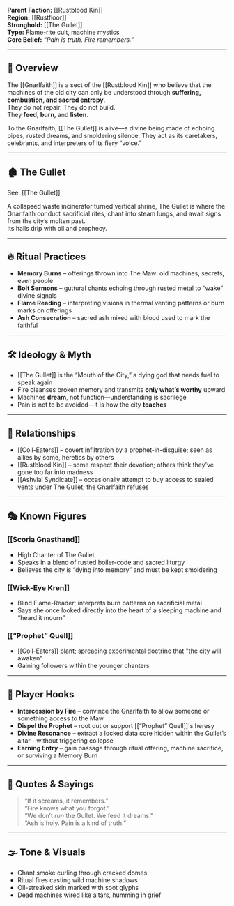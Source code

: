 **Parent Faction:** [[Rustblood Kin]]  
**Region:** [[Rustfloor]]  
**Stronghold:** [[The Gullet]]  
**Type:** Flame-rite cult, machine mystics  
**Core Belief:** *“Pain is truth. Fire remembers.”*

---

## 🧷 Overview

The [[Gnarlfaith]] is a sect of the [[Rustblood Kin]] who believe that the machines of the old city can only be understood through **suffering, combustion, and sacred entropy**.  
They do not repair. They do not build.  
They **feed**, **burn**, and **listen**.

To the Gnarlfaith, [[The Gullet]] is alive—a divine being made of echoing pipes, rusted dreams, and smoldering silence. They act as its caretakers, celebrants, and interpreters of its fiery “voice.”

---

## 🏚️ The Gullet

See: [[The Gullet]]

A collapsed waste incinerator turned vertical shrine, The Gullet is where the Gnarlfaith conduct sacrificial rites, chant into steam lungs, and await signs from the city’s molten past.  
Its halls drip with oil and prophecy.

---

## 🔥 Ritual Practices

- **Memory Burns** – offerings thrown into The Maw: old machines, secrets, even people
- **Bolt Sermons** – guttural chants echoing through rusted metal to “wake” divine signals
- **Flame Reading** – interpreting visions in thermal venting patterns or burn marks on offerings
- **Ash Consecration** – sacred ash mixed with blood used to mark the faithful

---

## 🛠️ Ideology & Myth

- [[The Gullet]] is the “Mouth of the City,” a dying god that needs fuel to speak again  
- Fire cleanses broken memory and transmits **only what’s worthy** upward  
- Machines **dream**, not function—understanding is sacrilege  
- Pain is not to be avoided—it is how the city **teaches**

---

## 🏴 Relationships

- [[Coil-Eaters]] – covert infiltration by a prophet-in-disguise; seen as allies by some, heretics by others  
- [[Rustblood Kin]] – some respect their devotion; others think they’ve gone too far into madness  
- [[Ashvial Syndicate]] – occasionally attempt to buy access to sealed vents under The Gullet; the Gnarlfaith refuses

---

## 🎭 Known Figures

### [[Scoria Gnasthand]]  
- High Chanter of The Gullet  
- Speaks in a blend of rusted boiler-code and sacred liturgy  
- Believes the city is “dying into memory” and must be kept smoldering

### [[Wick-Eye Kren]]  
- Blind Flame-Reader; interprets burn patterns on sacrificial metal  
- Says she once looked directly into the heart of a sleeping machine and “heard it mourn”

### [[“Prophet” Quell]]  
- [[Coil-Eaters]] plant; spreading experimental doctrine that "the city will awaken"  
- Gaining followers within the younger chanters

---

## 🎲 Player Hooks

- **Intercession by Fire** – convince the Gnarlfaith to allow someone or something access to the Maw  
- **Dispel the Prophet** – root out or support [[“Prophet” Quell]]'s heresy  
- **Divine Resonance** – extract a locked data core hidden within the Gullet’s altar—without triggering collapse  
- **Earning Entry** – gain passage through ritual offering, machine sacrifice, or surviving a Memory Burn

---

## 💬 Quotes & Sayings

> “If it screams, it remembers.”  
> “Fire knows what you forgot.”  
> “We don’t *run* the Gullet. We feed it dreams.”  
> “Ash is holy. Pain is a kind of truth.”

---

## 🌫️ Tone & Visuals

- Chant smoke curling through cracked domes  
- Ritual fires casting wild machine shadows  
- Oil-streaked skin marked with soot glyphs  
- Dead machines wired like altars, humming in grief